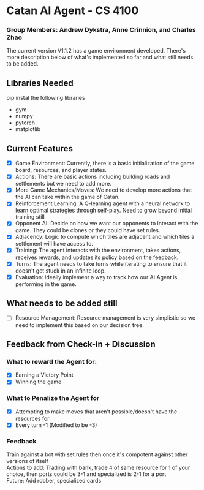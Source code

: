 # Catan AI Agent - CS 4100
### Group Members: Andrew Dykstra, Anne Crinnion, and Charles Zhao

The current version V1.1.2 has a game environment developed. There's more description below of what's implemented so far and what still needs to be added.

## Libraries Needed
pip instal the following libraries
- gym
- numpy
- pytorch
- matplotlib

## Current Features
- [x] Game Environment: Currently, there is a basic initialization of the game board, resources, and player states.
- [x] Actions: There are basic actions including building roads and settlements but we need to add more.
- [x] More Game Mechanics/Moves: We need to develop more actions that the AI can take within the game of Catan.
- [X] Reinforcement Learning: A Q-learning agent with a neural network to learn optimal strategies through self-play. Need to grow beyond initial training still
- [x] Opponent AI: Decide on how we want our opponents to interact with the game. They could be clones or they could have set rules.
- [x] Adjacency: Logic to compute which tiles are adjacent and which tiles a settlement will have access to.
- [x] Training: The agent interacts with the environment, takes actions, receives rewards, and updates its policy based on the feedback.
- [x] Turns: The agent needs to take turns while iterating to ensure that it doesn't get stuck in an infinite loop.
- [x] Evaluation: Ideally implement a way to track how our AI Agent is performing in the game.

## What needs to be added still
- [ ] Resource Management: Resource management is very simplistic so we need to implement this based on our decision tree.

## Feedback from Check-in + Discussion
### What to reward the Agent for:
- [x] Earning a Victory Point
- [x] Winning the game

### What to Penalize the Agent for
- [x] Attempting to make moves that aren't possible/doesn't have the resources for
- [x] Every turn -1 (Modified to be -3)

### Feedback
Train against a bot with set rules then once it's compotent against other versions of itself   
Actions to add: Trading with bank, trade 4 of same resource for 1 of your choice, then ports could be 3-1 and specialized is 2-1 for a port   
Future: Add robber, specialized cards   

